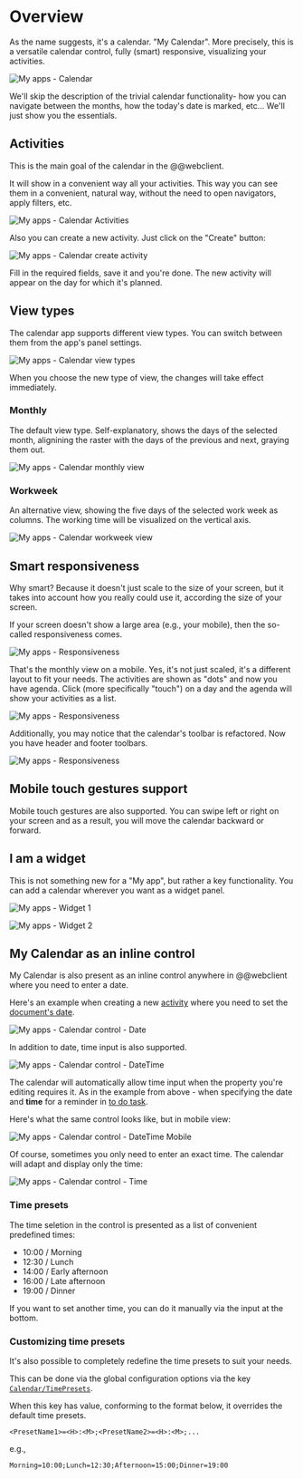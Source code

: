 # Overview

As the name suggests, it's a calendar. "My Calendar". More precisely, this is a versatile calendar control, fully (smart) responsive, visualizing your activities.

![My apps - Calendar](../pictures/my-apps-calendar.png "My apps - Calendar")

We'll skip the description of the trivial calendar functionality- how you can navigate between the months, how the today's date is marked, etc... We'll just show you the essentials.

## Activities

This is the main goal of the calendar in the @@webclient.

It will show in a convenient way all your activities. This way you can see them in a convenient, natural way, without the need to open navigators, apply filters, etc.

![My apps - Calendar Activities](../pictures/my-apps-calendar-activities.png "My apps - Calendar Activities")

Also you can create a new activity. Just click on the "Create" button:

![My apps - Calendar create activity](../pictures/my-apps-calendar-activities-create.png "My apps - Calendar create activity")

Fill in the required fields, save it and you're done. The new activity will appear on the day for which it's planned.

## View types

The calendar app supports different view types. You can switch between them from the app's panel settings.

![My apps - Calendar view types](../pictures/my-apps-calendar-view-types.png "My apps - Calendar view types")

When you choose the new type of view, the changes will take effect immediately.

### Monthly

The default view type. Self-explanatory, shows the days of the selected month, alignining the raster with the days of the previous and next, graying them out. 

![My apps - Calendar monthly view](../pictures/my-apps-calendar-view-type-monthly.png "My apps - Calendar monthly view")

### Workweek

An alternative view, showing the five days of the selected work week as columns. The working time will be visualized on the vertical axis. 

![My apps - Calendar workweek view](../pictures/my-apps-calendar-view-type-workweek.png "My apps - Calendar workweek view")

## Smart responsiveness

Why smart? Because it doesn't just scale to the size of your screen, but it takes into account how you really could use it, according the size of your screen. 

If your screen doesn't show a large area (e.g., your mobile), then the so-called responsiveness comes.

![My apps - Responsiveness](../pictures/my-apps-calendar-responsive-1.png "My apps - Responsiveness")

That's the monthly view on a mobile. Yes, it's not just scaled, it's a different layout to fit your needs. The activities are shown as "dots" and now you have agenda. Click (more specifically "touch") on a day and the agenda will show your activities as a list.

![My apps - Responsiveness](../pictures/my-apps-calendar-responsive-2.png "My apps - Responsiveness")

Additionally, you may notice that the calendar's toolbar is refactored. Now you have header and footer toolbars.

![My apps - Responsiveness](./pictures/my-apps-calendar-responsive-3.png "My apps - Responsiveness")

## Mobile touch gestures support

Mobile touch gestures are also supported. You can swipe left or right on your screen and as a result, you will move the calendar backward or forward.

## I am a widget

This is not something new for a "My app", but rather a key functionality. You can add a calendar wherever you want as a widget panel.

![My apps - Widget 1](../pictures/my-apps-calendar-widget-1.png "My apps - Widget 1")

![My apps - Widget 2](../pictures/my-apps-calendar-widget-2.png "My apps - Widget 2")

## My Calendar as an inline control

My Calendar is also present as an inline control anywhere in @@webclient where you need to enter a date.

Here's an example when creating a new [activity](https://docs.erp.net/model/entities/General.Contacts.Activities.html) where you need to set the [document's date](https://docs.erp.net/model/entities/General.Contacts.Activities.html#documentdate).

![My apps - Calendar control - Date](../pictures/my-apps-cal-control-1.png "My apps - Calendar control - Date")

In addition to date, time input is also supported.

![My apps - Calendar control - DateTime](../pictures/my-apps-cal-control-2.png "My apps - Calendar control - DateTime")

The calendar will automatically allow time input when the property you're editing requires it. As in the example from above - when specifying the date and **time** for a reminder in [to do task](https://docs.erp.net/model/entities/Projects.Todo.Tasks.html#remindtimeutc).

Here's what the same control looks like, but in mobile view:

![My apps - Calendar control - DateTime Mobile](../pictures/my-apps-cal-control-3.png "My apps - Calendar control - DateTime Mobile")


Of course, sometimes you only need to enter an exact time. The calendar will adapt and display only the time:

![My apps - Calendar control - Time](../pictures/my-apps-cal-control-4.png "My apps - Calendar control - Time")

### Time presets

The time seletion in the control is presented as a list of convenient predefined times:

- 10:00 / Morning
- 12:30 / Lunch
- 14:00 / Early afternoon
- 16:00 / Late afternoon
- 19:00 / Dinner

If you want to set another time, you can do it manually via the input at the bottom.

### Customizing time presets

It's also possible to completely redefine the time presets to suit your needs.

This can be done via the global configuration options via the key [`Calendar/TimePresets`](https://docs.erp.net/tech/reference/config-options-reference.html#49-calendartimepresets).

When this key has value, conforming to the format below, it overrides the default time presets.

```
<PresetName1>=<H>:<M>;<PresetName2>=<H>:<M>;...
```
e.g.,
```
Morning=10:00;Lunch=12:30;Afternoon=15:00;Dinner=19:00
```
